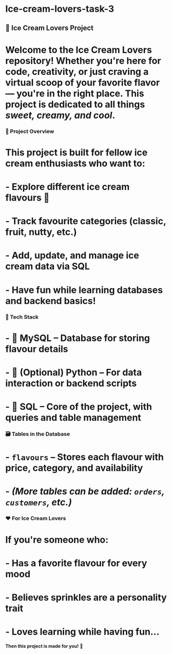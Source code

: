 # Ice-cream-lovers-task-3
## 🍦 Ice Cream Lovers Project

# Welcome to the **Ice Cream Lovers** repository! Whether you're here for code, creativity, or just craving a virtual scoop of your favorite flavor — you're in the right place. This project is dedicated to all things *sweet, creamy, and cool*.
### 📌 Project Overview

# This project is built for fellow ice cream enthusiasts who want to:

# - Explore different ice cream flavours 🍨  
# - Track favourite categories (classic, fruit, nutty, etc.)  
# - Add, update, and manage ice cream data via SQL  
# - Have fun while learning databases and backend basics!

### 🧰 Tech Stack

# - 💾 **MySQL** – Database for storing flavour details  
# - 🐍 (Optional) **Python** – For data interaction or backend scripts  
# - 🧱 **SQL** – Core of the project, with queries and table management  

### 🗃️ Tables in the Database

# - `flavours` – Stores each flavour with price, category, and availability  
# - *(More tables can be added: `orders`, `customers`, etc.)*

### ❤️ For Ice Cream Lovers

# If you're someone who:
# - Has a favorite flavour for every mood  
# - Believes sprinkles are a personality trait  
# - Loves learning while having fun...

**Then this project is made for you!** 💖
